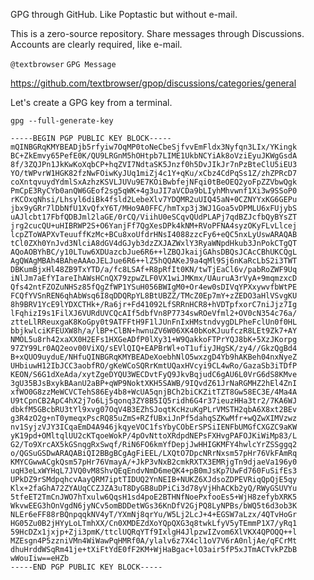 GPG through GitHub. Like Poptastic but without e-mail.

This is a zero-source repository. Share messages through Discussions. Accounts are clearly required, like e-mail.

```@textbrowser```
```GPG Message```

https://github.com/textbrowser/gpop/discussions/categories/general

Let's create a GPG key from a terminal.

```gpg --full-generate-key```

```
-----BEGIN PGP PUBLIC KEY BLOCK-----
mQINBGRqKMYBEADjb5rfyiw7OqMP0toNeCbeSjfvvEmFldx3Nyfqn3LIx/YKingk
BC+ZkEmvy65PefE0K/QU9LRGnM5hOHtpb7LIME1UkbNCYiAk8oVziEyuJKWgGsdA
8f/3ZQJPn1JkKwKoXqbCP+hqZVI7NdtaSK5Jnzf0h5DvJIkJr7nPzBteClU5iEU3
YO/tWPvrW1HGK82fzNwFOiwKyJUq1miZj4c1Y+qKu/xCbz4CdPqSs1Z/zhZPRcD7
coXntqvuydYdmlSxAzhzKSVLJUVu9E7KOiBwbfejNFqi0tBeOEQ2yoFpZZVbwQgk
PmCpE3RyCYb0anQW6GEof2sg5qWK+4g3uJI7aVCDa9bLIyhMhvwnf1Xi3w9SSoP0
rKCOxqNhsi/Lhsyl6diBk4fsld2LebeXlv7YDQMR2uUIQ45aN+0CZNYYxKG6GEPu
jbx9yGRr7lDbNfU1XvQfxY6T/MHo9A0FFC/hmTxp3j3WJ1Goa5vDPMLU6xFUjybS
uAJlcbt17FbfQDBJml2laGE/0rCQ/ViihU0eSCqvQUdPLAPj7qdBZJcfbQyBYsZT
jrg2cucQU+uHIBRWP2S+O6YanjFf7QgXesDPk4kNM+RVoPFNA4syzOKyFLvLlcej
lcpZToWAPXvTeuuffKzMc+BCu8xoUfdrHNsI4088zzcFy6+eQC5nxLyUswARAQAB
tCl0ZXh0YnJvd3NlciA8dGV4dGJyb3dzZXJAZWxlY3RyaWNpdHkub3JnPokCTgQT
AQoAOBYhBC/y10LTuw6XDUazcbJue6R6++lZBQJkaijGAhsDBQsJCAcCBhUKCQgL
AgQWAgMBAh4BAheAAAoJELJue6R6++lZ5hQQAKeJ9a4qMl9Sj6nKaRcLbS2i3TWT
DBKumBjxHl48ZB9TxYTD/a/fc8LSAf+R8pRfIt0KN/twTjEaCl6v/pabRoZWF9Uq
iNlJm7aEfYIareIhAWsHCnQX79zpwZLF0VX1wiJMKmx/UAuruA3rVyA+9mqmzxcD
Qfs42ntFZOZuNHSz85fQgZfWP1YSuH056BWIgM0+Or4ew0sDIVqYPXxywvfbWtPE
FCQfYVSnREN6qhAbWsq6I8qDDQRpYL8BtUBZZ/TMcZ0Ep7mY+zZEDO3aHlVSvgKU
8h9BRV1YcE9lYDXCTHk+/Ra6jr+Fd41092LfSRRnHCR8+hVDTpfxorC7niJjz7Ig
lFqhizI9s1FilXJ6VURdUVCQcAIf5dbfVn8P7734swROeVfml2+OV0cN354c76a/
ztteLlRReuxgaK8KoGpy0t9ATFFtH9F1lJUnFnIxHMstndvygDLPheFclUn0f0HL
bbjkwlciKFEUXW8h/a/lBP+ClBN+hwnuZV6W06XK40bKoKJuufczR8LEt9Zk7+AY
NMOL5u8rh42xaXX0H2EFs1HXGeADfP0lXy31+W9QakkoFTPrYQJ8bK+5XzJKorpg
97ZY99Lr0AQ2eov00ViXQ/sEVlQIQ+EAPBrWl+oT1ufiyJHgSK/zy4//GkzQgBd4
B+xQUO9uyduE/NHfuQINBGRqKMYBEADeXoebhNlO5wxzgD4Yb9hAKBeh04nxNyeZ
UHbiuwH12IbJCC3aobfRO/gKeWCoSQRrKmtUQaxHVcyi9CL4wRo/GazaSb3iTDfP
KEON/S6G1dXeAda/xytZgeDYQU3WECDvtFyQ9JkvBqjudC6gAU6L0VrG6dS8KMve
3gU35BJsBxykBAanU2aBP+qWP9NoktXKH5SAWB/9IQvdZ61JrNaRGMHZ2hEl4ZnI
xfWO0G8zzMeWCVCTehS86Ey4b8+WcUA5qnjBCh2biCKZitTZT8Gw58EC3E/4Ma4A
U9tCpnCB2ApC4hX2j7o6Lj5qonq3ZY8B5IQ5ridh6G4r37ieuzHHa3tr2/7KA6WJ
dbkfM5GBcbRU3tYl9xvg07OqV4B3EZhSJoqtKcHzuKgPLrVMSTH2qbA6X8xt2BEv
g3R4zO2g+nT0ymeqxPscRQ85uZmS+RZfUBxiJnPf5dahqSZKwMfr+wQZwXIMVzwz
nv1SyjzVJY3ICqaEmD4A946jkqyeVOC1fsYbyCObErSPSiIENFbUMGfCXGZC9aKW
yK19pd+OMltqlUU2cKTqoeWokP/4pOvNttoXRdpdNEPsFXHvgPAFOJKiWiMp83/L
G2/To9XrcAX5kGSnqgRxSwqf/RiN6FO6kmYfDepjJwHHIGKMFY4hwlcYrZSSggq2
o/QGSuGSDwARAQABiQI2BBgBCgAgFiEEL/LXQtO7DpcNRrNxsm57pHr76VkFAmRq
KMYCGwwACgkQsm57pHr76VmayA/+JkP3vNxB2cmkRXTX3EMRjgTn9djaeVa196y0
uqH3eLxWYHqL7JVQ0vM8ShvQEqEndvNmD6meQK4+pB0mJsKp7UwFd760FuSifEs3
UPkDZ9rSMdpqhcvAayQRM7iptTIDUQ2YnNEIB+NUKZ6XJdsoZDPEVRiqQpQjE5qy
Klx+2faGhA72ZYAUqCCZJZA3uT8DyGB8uDPiCi3d78yVjHhACKb2yQ/RWyGSUVYu
5tfeET2TmCnJWO7hTxulw6QqsH1sd4poE2BTHNfNoePxfooEs5+WjH8zefybXRK5
WkvwEEG3hOnVgdN6jyNCv5omBDDetWGs36KnDfV2GjPQ8LyNPBs/bWQ5t6d3ob3K
NLEr6eFF88rBQnpqqkNV4yT/YXmNj8qrYu/W5Lj2LcJ+4+EGSW7aLzx/4QTvHoGr
HG05Zu0B2jHYyLoLTmhXX/Cn0XMDEZdXoYQpQXG3q8twkLfyV5yTEmmP1X7/yRq1
59HcDZx1jxjp+Zji3pmK/ttclUQRqYTf9IxlgH4JlpzwIZvom6XlVKX4QPOQQ++l
MZEsgn4P5zzniVMn4WiWawPqHMRf0A/ylalv6z7X4cl1oV7V6rA0nljAe/qFCrMt
dhuHrddWSqRm41je+tXiFtYdE0fF2KM+WjHaBgac+lO3air5fP5xJTmACTvkPZbB
wWouIiw==eHZb
-----END PGP PUBLIC KEY BLOCK-----
```
